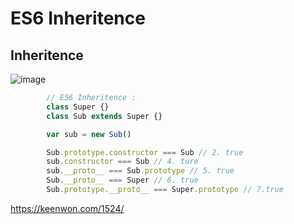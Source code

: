 # ES6 Inheritence

## Inheritence

![image](https://user-images.githubusercontent.com/79159894/203930692-be385deb-7699-485c-ada0-03c132b14c51.png)

```javascript
        // ES6 Inheritence :
        class Super {}
        class Sub extends Super {}

        var sub = new Sub()

        Sub.prototype.constructor === Sub // 2. true
        sub.constructor === Sub // 4. ture
        sub.__proto__ === Sub.prototype // 5. true
        Sub.__proto__ === Super // 6. true
        Sub.prototype.__proto__ === Super.prototype // 7.true
```
https://keenwon.com/1524/
